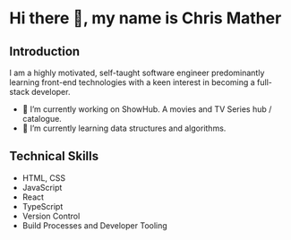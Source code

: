# Hi there 👋, my name is Chris Mather

## Introduction

I am a highly motivated, self-taught software engineer predominantly learning front-end technologies with a keen interest in becoming a full-stack developer.

- 🔭 I’m currently working on ShowHub. A movies and TV Series hub / catalogue.
- 🌱 I’m currently learning data structures and algorithms.

## Technical Skills
- HTML, CSS
- JavaScript
- React
- TypeScript
- Version Control
- Build Processes and Developer Tooling


